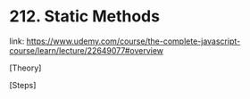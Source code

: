 # 212. Static Methods

link: https://www.udemy.com/course/the-complete-javascript-course/learn/lecture/22649077#overview

[Theory]







[Steps]

